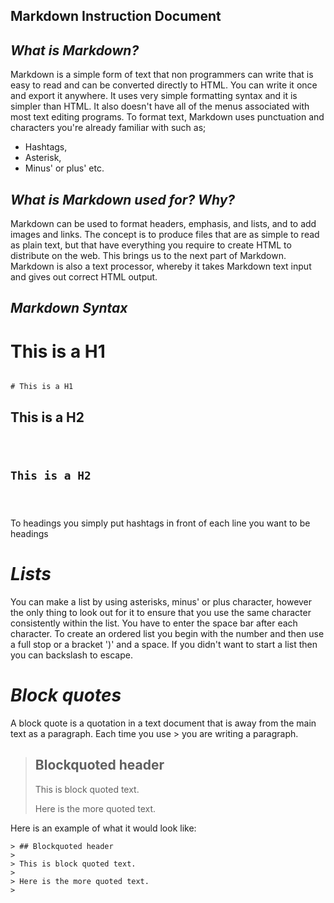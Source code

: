 ## **Markdown Instruction Document**

## *What is Markdown?*
Markdown is a simple form of text that non programmers can write that is easy to read and can be converted directly to HTML. 
You can write it once and export it anywhere. It uses very simple formatting syntax and it is simpler than HTML. 
It also doesn't have all of the menus associated with most text editing programs. To format text, Markdown uses punctuation
and characters you're already familiar with such as; 
- Hashtags, 
- Asterisk, 
- Minus' or plus' etc. 

## *What is Markdown used for? Why?*
Markdown can be used to format headers, emphasis, and lists, and to add images and links. The concept is to produce files that are as simple to read as plain text, but that have everything you require to create HTML to distribute on the web. This brings us to the next part of Markdown. Markdown is also a text processor, whereby it takes Markdown text input and gives out correct HTML output.

## *Markdown Syntax*
# This is a H1
<pre><code>
# This is a H1
</code></pre>
## This is a H2
<code><pre>
## This is a H2
</code></pre>
To headings you simply put hashtags in front of each line you want to be headings

# *Lists*
You can make a list by using asterisks, minus' or plus character, however the only thing to look out for it to ensure that you use the same character consistently within the list. You have to enter the space bar after each character. To create an ordered list you begin with the number and then use a full stop or a bracket  ')' and a space. If you didn't want to start a list then you can backslash to escape. 

# *Block quotes*

A block quote is a quotation in a text document that is away from the main text as a paragraph. Each time you use > you are writing a paragraph.

> ## Blockquoted header
>
> This is block quoted text.
>
> Here is the more quoted text.
> 

Here is an example of what it would look like:
```
> ## Blockquoted header
>
> This is block quoted text.
>
> Here is the more quoted text.
> 
```
